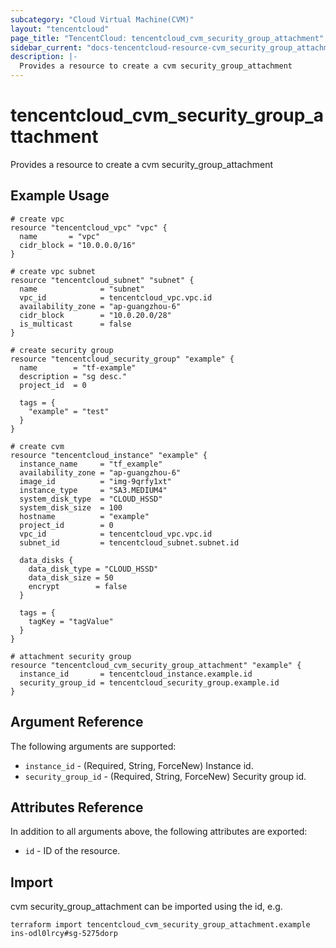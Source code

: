 ```yaml
---
subcategory: "Cloud Virtual Machine(CVM)"
layout: "tencentcloud"
page_title: "TencentCloud: tencentcloud_cvm_security_group_attachment"
sidebar_current: "docs-tencentcloud-resource-cvm_security_group_attachment"
description: |-
  Provides a resource to create a cvm security_group_attachment
---
```


# tencentcloud_cvm_security_group_attachment

Provides a resource to create a cvm security_group_attachment

## Example Usage

```hcl
# create vpc
resource "tencentcloud_vpc" "vpc" {
  name       = "vpc"
  cidr_block = "10.0.0.0/16"
}

# create vpc subnet
resource "tencentcloud_subnet" "subnet" {
  name              = "subnet"
  vpc_id            = tencentcloud_vpc.vpc.id
  availability_zone = "ap-guangzhou-6"
  cidr_block        = "10.0.20.0/28"
  is_multicast      = false
}

# create security group
resource "tencentcloud_security_group" "example" {
  name        = "tf-example"
  description = "sg desc."
  project_id  = 0

  tags = {
    "example" = "test"
  }
}

# create cvm
resource "tencentcloud_instance" "example" {
  instance_name     = "tf_example"
  availability_zone = "ap-guangzhou-6"
  image_id          = "img-9qrfy1xt"
  instance_type     = "SA3.MEDIUM4"
  system_disk_type  = "CLOUD_HSSD"
  system_disk_size  = 100
  hostname          = "example"
  project_id        = 0
  vpc_id            = tencentcloud_vpc.vpc.id
  subnet_id         = tencentcloud_subnet.subnet.id

  data_disks {
    data_disk_type = "CLOUD_HSSD"
    data_disk_size = 50
    encrypt        = false
  }

  tags = {
    tagKey = "tagValue"
  }
}

# attachment security group
resource "tencentcloud_cvm_security_group_attachment" "example" {
  instance_id       = tencentcloud_instance.example.id
  security_group_id = tencentcloud_security_group.example.id
}
```

## Argument Reference

The following arguments are supported:

* `instance_id` - (Required, String, ForceNew) Instance id.
* `security_group_id` - (Required, String, ForceNew) Security group id.

## Attributes Reference

In addition to all arguments above, the following attributes are exported:

* `id` - ID of the resource.



## Import

cvm security_group_attachment can be imported using the id, e.g.

```
terraform import tencentcloud_cvm_security_group_attachment.example ins-odl0lrcy#sg-5275dorp
```

